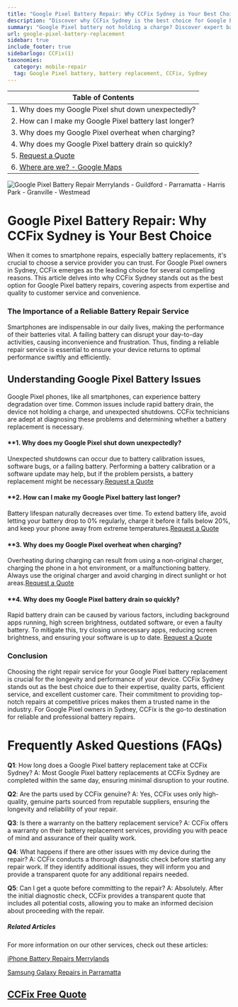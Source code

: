 ```yaml
---
title: "Google Pixel Battery Repair: Why CCFix Sydney is Your Best Choice"
description: "Discover why CCFix Sydney is the best choice for Google Pixel battery repairs. From expert technicians to quality parts and fast service, learn why we're the top pick for smartphone repairs in Sydney."
summary: "Google Pixel battery not holding a charge? Discover expert battery replacement services at CCFix in Sydney. Get a free quote today!"
url: google-pixel-battery-replacement
sidebar: true
include_footer: true
sidebarlogo: CCFix(1)
taxonomies:
  category: mobile-repair
  tag: Google Pixel battery, battery replacement, CCFix, Sydney
---
```


| **Table of Contents**                                               |
|---------------------------------------------------------------------|
| 1. Why does my Google Pixel shut down unexpectedly?|
| 2. How can I make my Google Pixel battery last longer?|
| 3. Why does my Google Pixel overheat when charging?|
| 4. Why does my Google Pixel battery drain so quickly?|
| 5. [Request a Quote](https://form.jotform.com/241402975332857) |
| 6. [Where are we? - Google Maps](https://maps.app.goo.gl/AbisHTXzq2XqgA8c7) |


![Google Pixel Battery Repair Merrylands - Guildford - Parramatta - Harris Park - Granville - Westmead](/images/ccfix-google-pixel-battery-replacement.webp "CCFix technician replacing a Google Pixel battery, demonstrating detailed repair work in a clean, professional environment.")

# Google Pixel Battery Repair: Why CCFix Sydney is Your Best Choice
When it comes to smartphone repairs, especially battery replacements, it's crucial to choose a service provider you can trust. For Google Pixel owners in Sydney, CCFix emerges as the leading choice for several compelling reasons. This article delves into why CCFix Sydney stands out as the best option for Google Pixel battery repairs, covering aspects from expertise and quality to customer service and convenience.

### The Importance of a Reliable Battery Repair Service
Smartphones are indispensable in our daily lives, making the performance of their batteries vital. A failing battery can disrupt your day-to-day activities, causing inconvenience and frustration. Thus, finding a reliable repair service is essential to ensure your device returns to optimal performance swiftly and efficiently.

## Understanding Google Pixel Battery Issues
Google Pixel phones, like all smartphones, can experience battery degradation over time. Common issues include rapid battery drain, the device not holding a charge, and unexpected shutdowns. CCFix technicians are adept at diagnosing these problems and determining whether a battery replacement is necessary.

#### **1. Why does my Google Pixel shut down unexpectedly?

Unexpected shutdowns can occur due to battery calibration issues, software bugs, or a failing battery. Performing a battery calibration or a software update may help, but if the problem persists, a battery replacement might be necessary.[Request a Quote](https://form.jotform.com/241402975332857)

#### **2. How can I make my Google Pixel battery last longer?

Battery lifespan naturally decreases over time. To extend battery life, avoid letting your battery drop to 0% regularly, charge it before it falls below 20%, and keep your phone away from extreme temperatures.[Request a Quote](https://form.jotform.com/241402975332857)

#### **3. Why does my Google Pixel overheat when charging?

Overheating during charging can result from using a non-original charger, charging the phone in a hot environment, or a malfunctioning battery. Always use the original charger and avoid charging in direct sunlight or hot areas.[Request a Quote](https://form.jotform.com/241402975332857)

#### **4. Why does my Google Pixel battery drain so quickly?

Rapid battery drain can be caused by various factors, including background apps running, high screen brightness, outdated software, or even a faulty battery. To mitigate this, try closing unnecessary apps, reducing screen brightness, and ensuring your software is up to date.
[Request a Quote](https://form.jotform.com/241402975332857)

### Conclusion
Choosing the right repair service for your Google Pixel battery replacement is crucial for the longevity and performance of your device. CCFix Sydney stands out as the best choice due to their expertise, quality parts, efficient service, and excellent customer care. Their commitment to providing top-notch repairs at competitive prices makes them a trusted name in the industry. For Google Pixel owners in Sydney, CCFix is the go-to destination for reliable and professional battery repairs.

# Frequently Asked Questions (FAQs)
**Q1**: How long does a Google Pixel battery replacement take at CCFix Sydney?
A: Most Google Pixel battery replacements at CCFix Sydney are completed within the same day, ensuring minimal disruption to your routine.

**Q2**: Are the parts used by CCFix genuine?
A: Yes, CCFix uses only high-quality, genuine parts sourced from reputable suppliers, ensuring the longevity and reliability of your repair.

**Q3**: Is there a warranty on the battery replacement service?
A: CCFix offers a warranty on their battery replacement services, providing you with peace of mind and assurance of their quality work.

**Q4**: What happens if there are other issues with my device during the repair?
A: CCFix conducts a thorough diagnostic check before starting any repair work. If they identify additional issues, they will inform you and provide a transparent quote for any additional repairs needed.

**Q5**: Can I get a quote before committing to the repair?
A: Absolutely. After the initial diagnostic check, CCFix provides a transparent quote that includes all potential costs, allowing you to make an informed decision about proceeding with the repair.


##### Related Articles
For more information on our other services, check out these articles:

[iPhone Battery Repairs Merrylands](https://ccfix.com.au/iphone-battery-repair)

[Samsung Galaxy Repairs in Parramatta](https://ccfix.com.au/samsung-galaxy-back-glass-replacement)

 ## [CCFix Free Quote](https://form.jotform.com/241402975332857)
